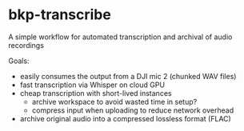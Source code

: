 bkp-transcribe
==============

A simple workflow for automated transcription and archival of audio recordings

Goals:
 - easily consumes the output from a DJI mic 2 (chunked WAV files)
 - fast transcription via Whisper on cloud GPU
 - cheap transcription with short-lived instances
   - archive workspace to avoid wasted time in setup?
   - compress input when uploading to reduce network overhead
 - archive original audio into a compressed lossless format (FLAC)

